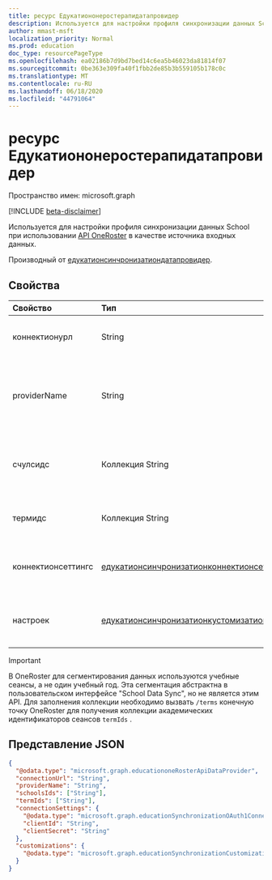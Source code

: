 ```yaml
---
title: ресурс Едукатиононеростерапидатапровидер
description: Используется для настройки профиля синхронизации данных School при использовании API OneRoster в качестве источника входных данных.
author: mmast-msft
localization_priority: Normal
ms.prod: education
doc_type: resourcePageType
ms.openlocfilehash: ea02186b7d9bd7bed14c6ea5b46023da81814f07
ms.sourcegitcommit: 0be363e309fa40f1fbb2de85b3b559105b178c0c
ms.translationtype: MT
ms.contentlocale: ru-RU
ms.lasthandoff: 06/18/2020
ms.locfileid: "44791064"
---
```

# <a name="educationonerosterapidataprovider-resource"></a>ресурс Едукатиононеростерапидатапровидер

Пространство имен: microsoft.graph

[!INCLUDE [beta-disclaimer](../../includes/beta-disclaimer.md)]

Используется для настройки профиля синхронизации данных School при использовании [API OneRoster](https://www.imsglobal.org/activity/onerosterlis) в качестве источника входных данных.

Производный от [едукатионсинчронизатиондатапровидер](educationsynchronizationdataprovider.md).

## <a name="properties"></a>Свойства

| Свойство           | Тип                                         | Описание                                                                                           |
| :----------------- | :------------------------------------------- | :---------------------------------------------------------------------------------------------------- |
| коннектионурл      | String                                       | URL-адрес подключения к экземпляру OneRoster.                                                         |
| providerName       | String                                       | Имя поставщика службы OneRoster, как определено [спецификацией OneRoster][oneroster].           |
| счулсидс         | Коллекция String                            | Список учебных заведений [или организации][orgs] `sourcedId` для синхронизации.                                                   |
| термидс            | Коллекция String                            | Список [учебных лекций][terms] для синхронизации.                                                       |
| коннектионсеттингс | [едукатионсинчронизатионконнектионсеттингс] | Параметры [oauth 1,0][onerosteroauth1] или [OAuth 2,0][onerosteroauth2] для экземпляра OneRoster. |
| настроек     | [едукатионсинчронизатионкустомизатионс])    | Необязательная настройка, применяемая к профилю синхронизации.                                  |

> [!IMPORTANT]
> В OneRoster для сегментирования данных используются учебные сеансы, а не один учебный год. Эта сегментация абстрактна в пользовательском интерфейсе "School Data Sync", но не является этим API. Для заполнения коллекции необходимо вызвать `/terms` конечную точку OneRoster для получения коллекции академических идентификаторов сеансов `termIds` .

[едукатионсинчронизатионконнектионсеттингс]: educationsynchronizationconnectionsettings.md
[едукатионсинчронизатионкустомизатионс]: educationsynchronizationcustomizations.md
[oneroster]: https://www.imsglobal.org/oneroster-v11-final-best-practice-and-implementation-guide#AppA
[onerosteroauth2]: educationsynchronizationoauth2clientcredentialsconnectionsettings.md
[onerosteroauth1]: educationsynchronizationoauth1connectionsettings.md
[terms]: https://www.imsglobal.org/oneroster-v11-final-specification#_Toc480452034
[orgs]: https://www.imsglobal.org/oneroster-v11-final-specification#_Toc480452016

## <a name="json-representation"></a>Представление JSON

<!-- {
  "blockType": "resource",
  "optionalProperties": [

  ],
  "@odata.type": "microsoft.graph.educationoneRosterApiDataProvider"
}-->

```json
{
  "@odata.type": "microsoft.graph.educationoneRosterApiDataProvider",
  "connectionUrl": "String",
  "providerName": "String",
  "schoolsIds": ["String"],
  "termIds": ["String"],
  "connectionSettings": {
    "@odata.type": "microsoft.graph.educationSynchronizationOAuth1ConnectionSettings",
    "clientId": "String",
    "clientSecret": "String"
  },
  "customizations": {
    "@odata.type": "microsoft.graph.educationSynchronizationCustomizations"
  }
}
```

<!-- uuid: 16cd6b66-4b1a-43a1-adaf-3a886856ed98
2020-05-06 14:57:30 UTC -->
<!-- {
  "type": "#page.annotation",
  "description": "educationOneRosterApiDataProvider resource",
  "keywords": "",
  "section": "documentation",
  "tocPath": "",
  "suppressions": [
      "Error: microsoft.graph.educationoneRosterApiDataProvider/connectionSettings:\r\n      Referenced type microsoft.graph.educationSynchronizationConnectionSettings is not defined in the doc set! Potential suggestion: microsoft.graph.settings"
  ]
}-->

